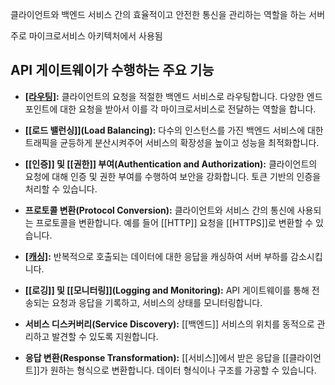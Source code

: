 클라이언트와 백엔드 서비스 간의 효율적이고 안전한 통신을 관리하는 역할을 하는 서버

주로 마이크로서비스 아키텍처에서 사용됨

## API 게이트웨이가 수행하는 주요 기능

- **[[라우팅]](Routing):** 클라이언트의 요청을 적절한 백엔드 서비스로 라우팅합니다. 다양한 엔드포인트에 대한 요청을 받아서 이를 각 마이크로서비스로 전달하는 역할을 합니다.
    
- **[[로드 밸런싱]](Load Balancing):** 다수의 인스턴스를 가진 백엔드 서비스에 대한 트래픽을 균등하게 분산시켜주어 서비스의 확장성을 높이고 성능을 최적화합니다.
    
- **[[인증]] 및 [[권한]] 부여(Authentication and Authorization):** 클라이언트의 요청에 대해 인증 및 권한 부여를 수행하여 보안을 강화합니다. 토큰 기반의 인증을 처리할 수 있습니다.
    
- **프로토콜 변환(Protocol Conversion):** 클라이언트와 서비스 간의 통신에 사용되는 프로토콜을 변환합니다. 예를 들어 [[HTTP]] 요청을 [[HTTPS]]로 변환할 수 있습니다.
    
- **[[캐싱]](Caching):** 반복적으로 호출되는 데이터에 대한 응답을 캐싱하여 서버 부하를 감소시킵니다.
    
- **[[로깅]] 및 [[모니터링]](Logging and Monitoring):** API 게이트웨이를 통해 전송되는 요청과 응답을 기록하고, 서비스의 상태를 모니터링합니다.
    
- **서비스 디스커버리(Service Discovery):** [[백엔드]] 서비스의 위치를 동적으로 관리하고 발견할 수 있도록 지원합니다.
    
- **응답 변환(Response Transformation):** [[서비스]]에서 받은 응답을 [[클라이언트]]가 원하는 형식으로 변환합니다. 데이터 형식이나 구조를 가공할 수 있습니다.



